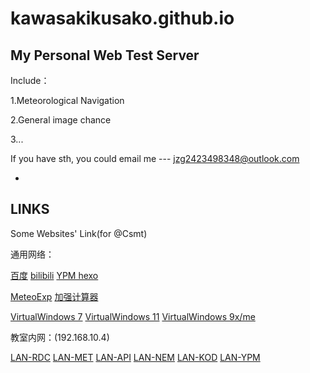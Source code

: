# kawasakikusako.github.io
My Personal Web Test Server  
-
Include：

  1.Meteorological Navigation
  
  2.General image chance
  
  3...
  
  If you have sth, you could email me --- jzg2423498348@outlook.com

-
LINKS
-

Some Websites' Link(for @Csmt)

通用网络：

[百度](nhttps://www.baidu.com)
[bilibili](https://www.bilibili.com)
[YPM hexo](https://music.hexo.icu)

[MeteoExp](https://kawasakikusako.github.io/GeneralWebEngine/explorer_files/meteo_exp/MeteoExplorer.html)
[加强计算器](nhttp://tools-vue.zuoyebang.com/static/hy/tools-vue/calculator.html)

[VirtualWindows 7](nhttps://win7simu.visnalize.com)
[VirtualWindows 11](nhttps://win11.blueedge.me/)
[VirtualWindows 9x/me](nhttps://emupedia.net/beta/emuos/)

教室内网：(192.168.10.4)

[LAN-RDC](http://192.168.10.4:11000)
[LAN-MET](http://192.168.10.4:8087)
[LAN-API](http://192.168.10.4:8093)
[LAN-NEM](http://192.168.10.4:3000)
[LAN-KOD](http://192.168.10.4:8095)
[LAN-YPM](http://192.168.10.4:35861)
